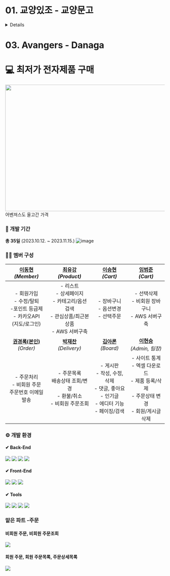 # 01. 교양있조 - 교양문고
<details>
### 📁 상세보기
⏩[교양있조](https://github.com/kkr95101/ITWILL_TEAM_PROJECT/tree/main/Gyoyangmungo)

### ERD Table
<img src="https://github.com/kkr95101/ITWILL_TEAM_PROJECT/assets/133841227/ba91aeae-21ba-425d-803b-8fb5d7b7e6de"/>


</details>

# 03. Avangers - Danaga
# 💻 최저가 전자제품 구매
<img src="https://prod-ripcut-delivery.disney-plus.net/v1/variant/disney/8D63BFCB55921C27B39DB09FFD775F1C1EDE00FC4D5611AC492CA33B7651FDF2/scale?width=1440&aspectRatio=1.78&format=jpeg" width="800" height="400"/>
어벤져스도 울고간 가격


### 📅 개발 기간
**총 35일** (2023.10.12. ~ 2023.11.15.)
![image](https://github.com/Roco-LEE/IWILL_TEAM_PROJECT/assets/133840827/259ecd10-aa83-42ba-b44c-973d98cf96b3)


### 🙋‍♂️ 멤버 구성
| [이동현 ](https://github.com/leedong617) <br> *(Member)*  | [최유강](https://github.com/choliea) <br> *(Product)* | [이승현](https://github.com/lsh96900410) <br> *(Cart)* | [임범준](https://github.com/beomjun10) <br> *(Cart)* |
| :------: |  :------: | :------: | :------: |
| - 회원가입 <br> - 수정/탈퇴 <br> -포인트 등급제 <br> - 카카오API <br> (지도/로그인) |- 리스트 <br> - 상세페이지 <br> - 카테고리/옵션 검색 <br> - 관심상품/최근본상품 <br> - AWS 서버구축  | - 장바구니 <br> - 옵션변경 <br> - 선택주문 | - 선택삭제 <br> - 비회원 장바구니 <br> - AWS 서버구축 |
| [**권경록(본인)**](https://github.com/kkr95101) <br> *(Order)*  | [**박재찬**](https://github.com/ykmr0331) <br> *(Delivery)*  | [**김아론**](https://github.com/aronkim92) <br> *(Board)* | [**이현승**](https://github.com/roco-lee) <br> *(Admin, 팀장)* |
| - 주문처리 <br> - 비회원 주문 <br> 주문번호 이메일 발송  | - 주문목록 <br> 배송상태 조회/변경 <br> - 환불/취소 <br> - 비회원 주문조회   | - 게시판 <br> - 작성, 수정, 삭제 <br> - 댓글, 좋아요 <br> - 인기글 <br> - 에디터 기능 <br> - 페이징/검색 | - 사이트 통계 <br> - 엑셀 다운로드 <br> - 제품 등록/삭제 <br> - 주문상태 변경 <br> - 회원/게시글 삭제 |



### ⚙ 개발 환경
</div>

#### ✔ Back-End
<img src="https://img.shields.io/badge/Spring Boot 3.1.4-6DB33F?style=for-the-badge&logo=springboot&logoColor=white"> <img src="https://img.shields.io/badge/Spring Data JPA-2C2255?style=for-the-badge&logo=amazondocumentdb&logoColor=white"> <img src="https://img.shields.io/badge/Thymeleaf-005F0F?style=for-the-badge&logo=Thymeleaf&logoColor=white"> <img src="https://img.shields.io/badge/Oracle-F80000?style=for-the-badge&logo=oracle&logoColor=white">

#### ✔ Front-End
<img src="https://img.shields.io/badge/javascript-F7DF1E?style=for-the-badge&logo=javascript&logoColor=black"> <img src="https://img.shields.io/badge/jquery 3.6.0-0769AD?style=for-the-badge&logo=jquery&logoColor=white"> <img src="https://img.shields.io/badge/Bootstrap 4-7952B3?style=for-the-badge&logo=bootstrap&logoColor=white">

#### ✔ Tools
<img src="https://img.shields.io/badge/STS 4.19.0-6DB33F?style=for-the-badge&logo=spring&logoColor=white"> <img src="https://img.shields.io/badge/gradle 8.3-02303A?style=for-the-badge&logo=gradle&logoColor=white"> <img src="https://img.shields.io/badge/github-181717?style=for-the-badge&logo=github&logoColor=white"> <img src="https://img.shields.io/badge/aws-232F3E?style=for-the-badge&logo=amazonaws&logoColor=white">


### 맡은 파트 -주문

#### 비회원 주문, 비회원 주문조회
<img src="https://github.com/kkr95101/Danaga/assets/133841227/ec675b91-0a05-406a-9db8-08b074233d4b">

#### 회원 주문, 회원 주문목록, 주문상세목록

<img src="https://github.com/kkr95101/Danaga/assets/133841227/1531bdef-7f9a-40d0-943c-9b8c1294778d">


